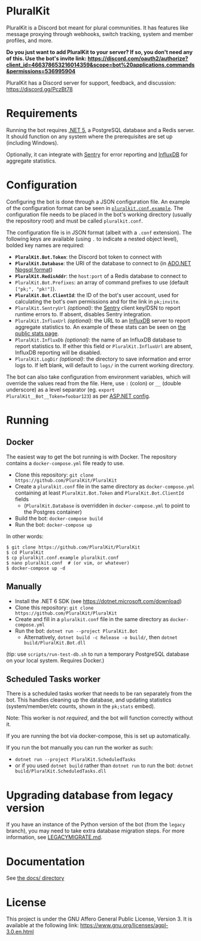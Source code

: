 # PluralKit
PluralKit is a Discord bot meant for plural communities. It has features like message proxying through webhooks, switch tracking, system and member profiles, and more.

**Do you just want to add PluralKit to your server? If so, you don't need any of this. Use the bot's invite link: https://discord.com/oauth2/authorize?client_id=466378653216014359&scope=bot%20applications.commands&permissions=536995904**

PluralKit has a Discord server for support, feedback, and discussion: https://discord.gg/PczBt78 

# Requirements
Running the bot requires [.NET 5](https://dotnet.microsoft.com/download), a PostgreSQL database and a Redis server. It should function on any system where the prerequisites are set up (including Windows).

Optionally, it can integrate with [Sentry](https://sentry.io/welcome/) for error reporting and [InfluxDB](https://www.influxdata.com/products/influxdb-overview/) for aggregate statistics.

# Configuration
Configuring the bot is done through a JSON configuration file. An example of the configuration format can be seen in [`pluralkit.conf.example`](https://github.com/PluralKit/PluralKit/blob/master/pluralkit.conf.example).
The configuration file needs to be placed in the bot's working directory (usually the repository root) and must be called `pluralkit.conf`.

The configuration file is in JSON format (albeit with a `.conf` extension). The following keys are available (using `.` to indicate a nested object level), bolded key names are required:
* **`PluralKit.Bot.Token`**: the Discord bot token to connect with
* **`PluralKit.Database`**: the URI of the database to connect to (in [ADO.NET Npgsql format](https://www.connectionstrings.com/npgsql/))
* **`PluralKit.RedisAddr`**: the `host:port` of a Redis database to connect to
* `PluralKit.Bot.Prefixes`: an array of command prefixes to use (default `["pk;", "pk!"]`).
* **`PluralKit.Bot.ClientId`**: the ID of the bot's user account, used for calculating the bot's own permissions and for the link in `pk;invite`.
* `PluralKit.SentryUrl` *(optional)*: the [Sentry](https://sentry.io/welcome/) client key/DSN to report runtime errors to. If absent, disables Sentry integration.
* `PluralKit.InfluxUrl` *(optional)*: the URL to an [InfluxDB](https://www.influxdata.com/products/influxdb-overview/) server to report aggregate statistics to. An example of these stats can be seen on [the public stats page](https://stats.pluralkit.me). 
* `PluralKit.InfluxDb` *(optional)*: the name of an InfluxDB database to report statistics to. If either this field or `PluralKit.InfluxUrl` are absent, InfluxDB reporting will be disabled.
* `PluralKit.LogDir` *(optional)*: the directory to save information and error logs to. If left blank, will default to `logs/` in the current working directory.

The bot can also take configuration from environment variables, which will override the values read from the file. Here, use `:` (colon) or `__` (double underscore) as a level separator (eg. `export PluralKit__Bot__Token=foobar123`) as per [ASP.NET config](https://docs.microsoft.com/en-us/aspnet/core/fundamentals/configuration/?view=aspnetcore-3.1#environment-variables).

# Running

## Docker
The easiest way to get the bot running is with Docker. The repository contains a `docker-compose.yml` file ready to use.

* Clone this repository: `git clone https://github.com/PluralKit/PluralKit`
* Create a `pluralkit.conf` file in the same directory as `docker-compose.yml` containing at least `PluralKit.Bot.Token` and `PluralKit.Bot.ClientId` fields
  * (`PluralKit.Database` is overridden in `docker-compose.yml` to point to the Postgres container)
* Build the bot: `docker-compose build`
* Run the bot: `docker-compose up`

In other words:
```
$ git clone https://github.com/PluralKit/PluralKit
$ cd PluralKit
$ cp pluralkit.conf.example pluralkit.conf
$ nano pluralkit.conf  # (or vim, or whatever)
$ docker-compose up -d
```

## Manually
* Install the .NET 6 SDK (see https://dotnet.microsoft.com/download)
* Clone this repository: `git clone https://github.com/PluralKit/PluralKit`
* Create and fill in a `pluralkit.conf` file in the same directory as `docker-compose.yml`
* Run the bot: `dotnet run --project PluralKit.Bot`
  * Alternatively, `dotnet build -c Release -o build/`, then `dotnet build/PluralKit.Bot.dll`

(tip: use `scripts/run-test-db.sh` to run a temporary PostgreSQL database on your local system. Requires Docker.)

## Scheduled Tasks worker

There is a scheduled tasks worker that needs to be ran separately from the bot. This handles cleaning up the database, and updating statistics (system/member/etc counts, shown in the `pk;stats` embed).

Note: This worker is *not required*, and the bot will function correctly without it.

If you are running the bot via docker-compose, this is set up automatically.

If you run the bot manually you can run the worker as such:
* `dotnet run --project PluralKit.ScheduledTasks`
* or if you used `dotnet build` rather than `dotnet run` to run the bot: `dotnet build/PluralKit.ScheduledTasks.dll`

# Upgrading database from legacy version
If you have an instance of the Python version of the bot (from the `legacy` branch), you may need to take extra database migration steps.
For more information, see [LEGACYMIGRATE.md](./LEGACYMIGRATE.md).

# Documentation
See [the docs/ directory](./docs/README.md)

# License
This project is under the GNU Affero General Public License, Version 3. It is available at the following link: https://www.gnu.org/licenses/agpl-3.0.en.html